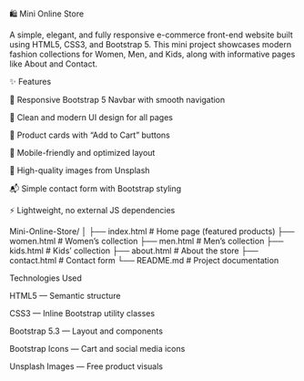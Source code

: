🛍️ Mini Online Store

A simple, elegant, and fully responsive e-commerce front-end website built using HTML5, CSS3, and Bootstrap 5.
This mini project showcases modern fashion collections for Women, Men, and Kids, along with informative pages like About and Contact.

✨ Features

🧭 Responsive Bootstrap 5 Navbar with smooth navigation

🎨 Clean and modern UI design for all pages

🛒 Product cards with “Add to Cart” buttons

📱 Mobile-friendly and optimized layout

📸 High-quality images from Unsplash

📬 Simple contact form with Bootstrap styling

⚡ Lightweight, no external JS dependencies


Mini-Online-Store/
│
├── index.html          # Home page (featured products)
├── women.html          # Women’s collection
├── men.html            # Men’s collection
├── kids.html             # Kids’ collection
├── about.html          # About the store
├── contact.html        # Contact form
└── README.md           # Project documentation


Technologies Used

HTML5 — Semantic structure

CSS3 — Inline Bootstrap utility classes

Bootstrap 5.3 — Layout and components

Bootstrap Icons — Cart and social media icons

Unsplash Images — Free product visuals
